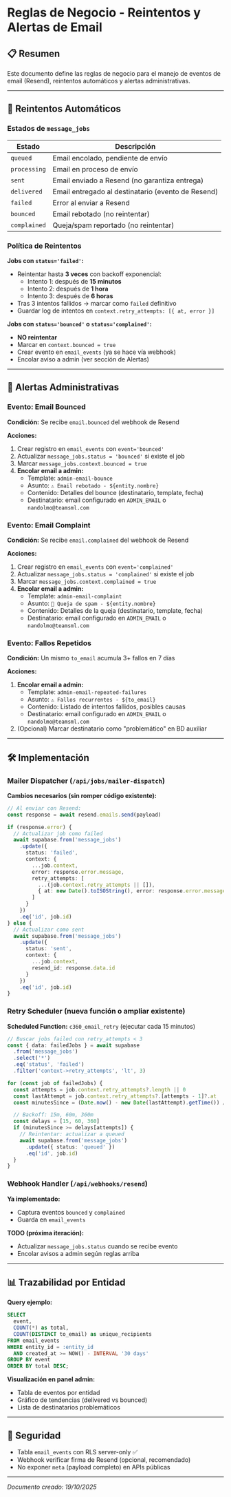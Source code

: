 # Reglas de Negocio - Reintentos y Alertas de Email

## 📋 Resumen

Este documento define las reglas de negocio para el manejo de eventos de email (Resend), reintentos automáticos y alertas administrativas.

---

## 🔄 Reintentos Automáticos

### Estados de `message_jobs`

| Estado | Descripción |
|--------|-------------|
| `queued` | Email encolado, pendiente de envío |
| `processing` | Email en proceso de envío |
| `sent` | Email enviado a Resend (no garantiza entrega) |
| `delivered` | Email entregado al destinatario (evento de Resend) |
| `failed` | Error al enviar a Resend |
| `bounced` | Email rebotado (no reintentar) |
| `complained` | Queja/spam reportado (no reintentar) |

### Política de Reintentos

**Jobs con `status='failed'`:**
- Reintentar hasta **3 veces** con backoff exponencial:
  - Intento 1: después de **15 minutos**
  - Intento 2: después de **1 hora**
  - Intento 3: después de **6 horas**
- Tras 3 intentos fallidos → marcar como `failed` definitivo
- Guardar log de intentos en `context.retry_attempts: [{ at, error }]`

**Jobs con `status='bounced'` o `status='complained'`:**
- **NO reintentar**
- Marcar en `context.bounced = true`
- Crear evento en `email_events` (ya se hace vía webhook)
- Encolar aviso a admin (ver sección de Alertas)

---

## 🔔 Alertas Administrativas

### Evento: Email Bounced

**Condición:** Se recibe `email.bounced` del webhook de Resend

**Acciones:**
1. Crear registro en `email_events` con `event='bounced'`
2. Actualizar `message_jobs.status = 'bounced'` si existe el job
3. Marcar `message_jobs.context.bounced = true`
4. **Encolar email a admin:**
   - Template: `admin-email-bounce`
   - Asunto: `⚠️ Email rebotado - ${entity.nombre}`
   - Contenido: Detalles del bounce (destinatario, template, fecha)
   - Destinatario: email configurado en `ADMIN_EMAIL` o `nandolmo@teamsml.com`

### Evento: Email Complaint

**Condición:** Se recibe `email.complained` del webhook de Resend

**Acciones:**
1. Crear registro en `email_events` con `event='complained'`
2. Actualizar `message_jobs.status = 'complained'` si existe el job
3. Marcar `message_jobs.context.complained = true`
4. **Encolar email a admin:**
   - Template: `admin-email-complaint`
   - Asunto: `🚨 Queja de spam - ${entity.nombre}`
   - Contenido: Detalles de la queja (destinatario, template, fecha)
   - Destinatario: email configurado en `ADMIN_EMAIL` o `nandolmo@teamsml.com`

### Evento: Fallos Repetidos

**Condición:** Un mismo `to_email` acumula 3+ fallos en 7 días

**Acciones:**
1. **Encolar email a admin:**
   - Template: `admin-email-repeated-failures`
   - Asunto: `⚠️ Fallos recurrentes - ${to_email}`
   - Contenido: Listado de intentos fallidos, posibles causas
   - Destinatario: email configurado en `ADMIN_EMAIL` o `nandolmo@teamsml.com`
2. (Opcional) Marcar destinatario como "problemático" en BD auxiliar

---

## 🛠️ Implementación

### Mailer Dispatcher (`/api/jobs/mailer-dispatch`)

**Cambios necesarios (sin romper código existente):**

```typescript
// Al enviar con Resend:
const response = await resend.emails.send(payload)

if (response.error) {
  // Actualizar job como failed
  await supabase.from('message_jobs')
    .update({
      status: 'failed',
      context: {
        ...job.context,
        error: response.error.message,
        retry_attempts: [
          ...(job.context.retry_attempts || []),
          { at: new Date().toISOString(), error: response.error.message }
        ]
      }
    })
    .eq('id', job.id)
} else {
  // Actualizar como sent
  await supabase.from('message_jobs')
    .update({
      status: 'sent',
      context: {
        ...job.context,
        resend_id: response.data.id
      }
    })
    .eq('id', job.id)
}
```

### Retry Scheduler (nueva función o ampliar existente)

**Scheduled Function:** `c360_email_retry` (ejecutar cada 15 minutos)

```typescript
// Buscar jobs failed con retry_attempts < 3
const { data: failedJobs } = await supabase
  .from('message_jobs')
  .select('*')
  .eq('status', 'failed')
  .filter('context->retry_attempts', 'lt', 3)

for (const job of failedJobs) {
  const attempts = job.context.retry_attempts?.length || 0
  const lastAttempt = job.context.retry_attempts?.[attempts - 1]?.at
  const minutesSince = (Date.now() - new Date(lastAttempt).getTime()) / 1000 / 60

  // Backoff: 15m, 60m, 360m
  const delays = [15, 60, 360]
  if (minutesSince >= delays[attempts]) {
    // Reintentar: actualizar a queued
    await supabase.from('message_jobs')
      .update({ status: 'queued' })
      .eq('id', job.id)
  }
}
```

### Webhook Handler (`/api/webhooks/resend`)

**Ya implementado:**
- Captura eventos `bounced` y `complained`
- Guarda en `email_events`

**TODO (próxima iteración):**
- Actualizar `message_jobs.status` cuando se recibe evento
- Encolar avisos a admin según reglas arriba

---

## 📊 Trazabilidad por Entidad

**Query ejemplo:**

```sql
SELECT
  event,
  COUNT(*) as total,
  COUNT(DISTINCT to_email) as unique_recipients
FROM email_events
WHERE entity_id = :entity_id
  AND created_at >= NOW() - INTERVAL '30 days'
GROUP BY event
ORDER BY total DESC;
```

**Visualización en panel admin:**
- Tabla de eventos por entidad
- Gráfico de tendencias (delivered vs bounced)
- Lista de destinatarios problemáticos

---

## 🔐 Seguridad

- Tabla `email_events` con RLS server-only ✅
- Webhook verificar firma de Resend (opcional, recomendado)
- No exponer `meta` (payload completo) en APIs públicas

---

_Documento creado: 19/10/2025_
